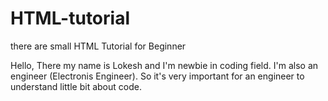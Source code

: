 # HTML-tutorial
there are small HTML Tutorial for Beginner

Hello,
      There my name is Lokesh and I'm newbie in coding field. I'm also an engineer (Electronis Engineer). So it's very important for an engineer to understand little bit about code.
